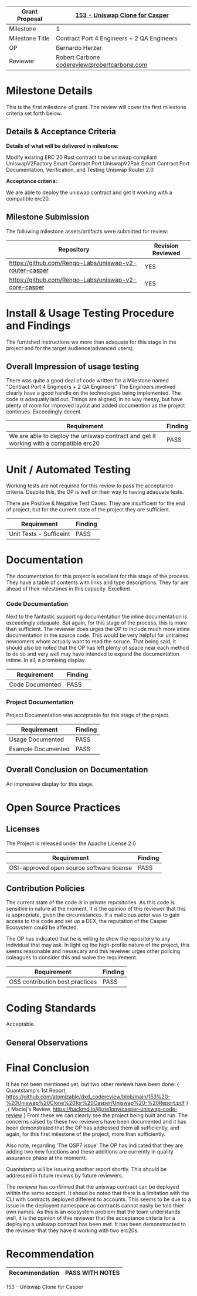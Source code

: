 Grant Proposal | [153 - Uniswap Clone for Casper](https://portal.devxdao.com/public-proposals/153)
------------ | -------------
Milestone | 1
Milestone Title | Contract Port 4 Engineers + 2 QA Engineers
OP | Bernardo Herzer 
Reviewer | Robert Carbone <codereview@robertcarbone.com>

# Milestone Details
This is the first milestone of grant. 
The review will cover the first milestone criteria set forth below.

## Details & Acceptance Criteria

**Details of what will be delivered in milestone:**

Modify existing ERC 20 Rust contract to be uniswap compliant 
UniswapV2Factory Smart Contract Port
UniswapV2Pair Smart Contract Port
Documentation, Verification, and Testing
Uniswap Router 2.0

**Acceptance criteria:**

We are able to deploy the uniswap contract and get it working with a compatible erc20.

## Milestone Submission

The following milestone assets/artifacts were submitted for review:

Repository | Revision Reviewed
------------ | -------------
https://github.com/Rengo-Labs/uniswap-v2-router-casper | YES
https://github.com/Rengo-Labs/uniswap-v2-core-casper | YES

# Install & Usage Testing Procedure and Findings

The furnished instructions we more than adaquate for this stage in the project and for the target audience(advanced users). 

## Overall Impression of usage testing

There was quite a good deal of code written for a Milestone named "Contract Port 4 Engineers + 2 QA Engineers" 
The Engineers involved clearly have a good handle on the technologies being implemented. 
The code is adaquatly laid out. Things are aligned, in no way messy, but have plenty of room for improved layout and added documention 
as the project continues. Exceedingly decent. 

Requirement | Finding
------------ | -------------
We are able to deploy the uniswap contract and get it working with a compatible erc20 | PASS

# Unit / Automated Testing

Working tests are not required for this review to pass the acceptance criteria. 
Despite this, the OP is well on their way to having adaquate tests.

There are Positive & Negative Test Cases. 
They are insufficent for the end of project,
but for the current state of the project they are sufficient. 


Requirement | Finding
------------ | -------------
Unit Tests - Sufficeint | PASS

# Documentation

The documentation for this project is excellent for this stage of the process.
They have a table of contents with links and type descriptions. 
They far are ahead of their milestones in this capacity.
Excellent. 

### Code Documentation

Next to the fantastic supporting documentation the inline documentation is exceedingly adaquate.
But again, for this stage of the process, this is more than sufficient.
The reviewer does urges the OP to include much more inline documentation in the source code. 
This would be very helpful for untrained newcomers whom actually want to read the soruce. 
That being said, it should also be noted that the OP has left plenty of space near each 
method to do so and very well may have intended to expand the documentation intime.
In all, a promising display.   

Requirement | Finding
------------ | -------------
Code Documented | PASS


### Project Documentation

Project Documentation was acceptable for this stage of the project. 

Requirement | Finding
------------ | -------------
Usage Documented | PASS
Example Documented | PASS

## Overall Conclusion on Documentation

An impressive display for this stage. 

# Open Source Practices

## Licenses

The Project is released under the Apache License 2.0

Requirement | Finding
------------ | -------------
OSI-approved open source software license | PASS


## Contribution Policies

The current state of the code is in private repositories. 
As this code is sensitive in nature at the moment, it is the opinion of this reviewer that this is 
appropriate, given the circumstances. If a malicious actor was to gain access to this code and set 
up a DEX, the reputation of the Casper Ecosystem could be affected. 

The OP has indicated that he is willing to show the 
repository to any individual that may ask. 
In light og the high-profile nature of the project, 
this seems reasonable and nessecary and this reveiwer 
urges other policing coleagues to consider this and 
waive the requirement. 


Requirement | Finding
------------ | -------------
OSS contribution best practices | PASS


# Coding Standards

Acceptable. 

## General Observations

# Final Conclusion

It has not been mentioned yet, but two other reviews have been done: 
 { Quantstamp's 1st Report, https://github.com/atomizable/dxd_codereview/blob/main/153%20-%20Uniswap%20Clone%20for%20Casper/Uniswap%20-%20Report.pdf }
,{ Maciej's Review, https://hackmd.io/@zie1ony/casper-uniswap-code-review }
From these we can clearly see the project being built and run.
The concerns raised by these two reviewers have been documented and it has been demonstrated that the
OP has addressed them all sufficiently, and again, for this first milestone of the project, more than sufficiently. 

Also note, regarding 'The QSP7 issue'
The OP has indicated that they are adding two new functions and these additions are currently 
in quality assurance phase at the momentt. 

Quantstamp will be issueing another report shortly. 
This should be addressed in future reviews by future reviewers. 

The reviewer has confirmed that the uniswap contract can be deployed within the same account. It shoud be noted that there 
is a limitation with the CLI with contracts deployed different to accounts. 
This seems to be due to a issue in the deployent namespace as contracts cannot easily be told thier own names. 
As this is an ecosystem problem that the team understands well,
it is the opinion of thie reviewer that the acceptance cirteria for a deploying a uniswap contract has been met. 
It has been demonstracted to the reviewer that they have it working with two erc20s. 

# Recommendation

Recommendation | PASS WITH NOTES
  ------------ | -------------




153 - Uniswap Clone for Casper









